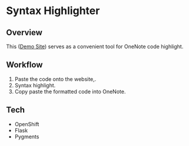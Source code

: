 # Syntax Highlighter

## Overview

This ([Demo Site](http://syntaxhighlighter-colinfang.rhcloud.com/)) serves as a convenient tool for OneNote code highlight.

## Workflow

1. Paste the code onto the website,.
2. Syntax highlight.
3. Copy paste the formatted code into OneNote.

## Tech

* OpenShift
* Flask
* Pygments
